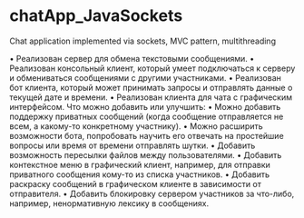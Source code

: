 # chatApp_JavaSockets
Chat application implemented via sockets, MVC pattern, multithreading

• Реализован сервер для обмена текстовыми сообщениями.
• Реализован консольный клиент, который умеет подключаться к серверу и обмениваться сообщениями с другими участниками.
• Реализован бот клиента, который может принимать запросы и отправлять данные о текущей дате и времени.
• Реализован клиента для чата с графическим интерфейсом.
Что можно добавить или улучшить:
• Можно добавить поддержку приватных сообщений (когда сообщение отправляется не всем, а какому-то конкретному участнику).
• Можно расширить возможности бота, попробовать научить его отвечать на простейшие вопросы или время от времени отправлять шутки.
• Добавить возможность пересылки файлов между пользователями.
• Добавить контекстное меню в графический клиент, например, для отправки приватного сообщения кому-то из списка участников.
• Добавить раскраску сообщений в графическом клиенте в зависимости от отправителя. • Добавить блокировку сервером участников за что-либо, например, ненормативную лексику в сообщениях.
